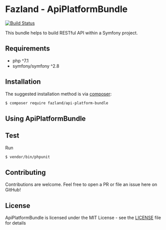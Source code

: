Fazland - ApiPlatformBundle
===========================
[![Build Status](https://travis-ci.org/fazland/api-platform-bundle.svg?branch=master)](https://travis-ci.org/fazland/api-platform-bundle)

This bundle helps to build RESTful API within a Symfony project.

Requirements
------------
- php ^7.1
- symfony/symfony ^2.8

Installation
------------
The suggested installation method is via [composer](https://getcomposer.org/):

```sh
$ composer require fazland/api-platform-bundle
```

Using ApiPlatformBundle
--------------

Test
----
Run 
```sh
$ vendor/bin/phpunit
```

Contributing
------------
Contributions are welcome. Feel free to open a PR or file an issue here on GitHub!

License
-------
ApiPlatformBundle is licensed under the MIT License - see the [LICENSE](https://github.com/fazland/api-platform-bundle/blob/master/LICENSE) file for details
